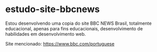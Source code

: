 # estudo-site-bbcnews
Estou desenvolvendo uma copia do site BBC NEWS Brasil, totalmente educacional, apenas para fins educacionais, desenvolvimento de habilidades em desenvolvimento web.

Site mencionado: https://www.bbc.com/portuguese


